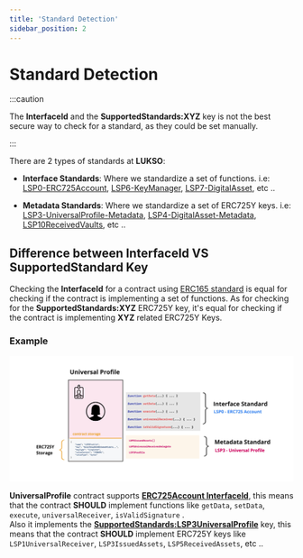 ```yaml
---
title: 'Standard Detection'
sidebar_position: 2
---
```


# Standard Detection

:::caution

The **InterfaceId** and the **SupportedStandards:XYZ** key is not the best secure way to check for a standard, as they could be set manually.

:::

There are 2 types of standards at **LUKSO**:

- **Interface Standards**: Where we standardize a set of functions. i.e: [LSP0-ERC725Account](./universal-profile/01-lsp0-erc725account.md), [LSP6-KeyManager](./universal-profile/04-lsp6-key-manager.md), [LSP7-DigitalAsset](./nft-2.0/02-LSP7-Digital-Asset.md), etc ..

- **Metadata Standards**: Where we standardize a set of ERC725Y keys. i.e: [LSP3-UniversalProfile-Metadata](./universal-profile/03-lsp3-universal-profile-metadata.md), [LSP4-DigitalAsset-Metadata](https://github.com/lukso-network/LIPs/blob/main/LSPs/LSP-4-DigitalAsset-Metadata.md), [LSP10ReceivedVaults](https://github.com/lukso-network/LIPs/blob/main/LSPs/LSP-10-ReceivedVaults.md), etc ..

## Difference between InterfaceId VS SupportedStandard Key


Checking the **InterfaceId** for a contract using [ERC165 standard](https://eips.ethereum.org/EIPS/eip-165) is equal for checking if the contract is implementing a set of functions. As for checking for the **SupportedStandards:XYZ** ERC725Y key, it's equal for checking if the contract is implementing **XYZ** related ERC725Y Keys.

### Example

![Interface and metadata standards](../../static/img/standard-detection.jpeg)


**UniversalProfile** contract supports **[ERC725Account InterfaceId](./smart-contracts/interface-ids)**, this means that the contract **SHOULD** implement functions like `getData`, `setData`, `execute`, `universalReceiver`, `isValidSignature` .    
Also it implements the **[SupportedStandards:LSP3UniversalProfile](./universal-profile/lsp3-universal-profile-metadata#supportedstandardslsp3universalprofile)** key, this means that the contract **SHOULD** implement ERC725Y keys like `LSP1UniversalReceiver`, `LSP3IssuedAssets`, `LSP5ReceivedAssets`, etc ..
